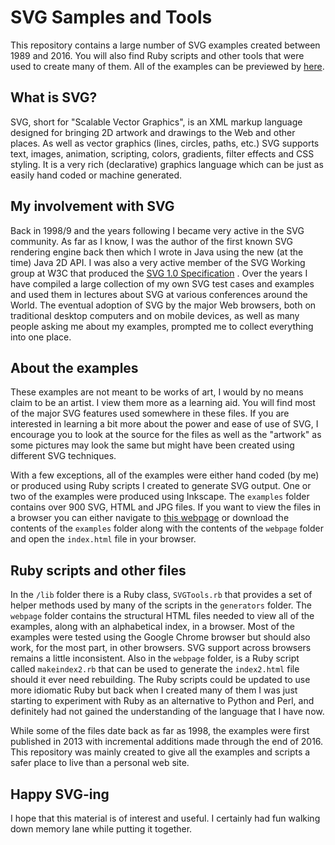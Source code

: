 # SVG Samples and Tools

This repository contains a large number of SVG examples created between 1989 and 2016. You will also find Ruby scripts and other tools that were used to create many of them. All of the examples can be previewed by [here](https://kelvinlawrence.net/svg/).

## What is SVG?
SVG, short for "Scalable Vector Graphics", is an XML markup language designed for bringing 2D artwork and drawings to the Web and other places. As well as vector graphics (lines, circles, paths, etc.) SVG supports text, images, animation, scripting, colors, gradients, filter effects and CSS styling.  It is a very rich (declarative) graphics language which can be just as easily hand coded or machine generated.
      
## My involvement with SVG
Back in 1998/9 and the years following I became very active in the SVG community. As far as I know, I was the author of the first known SVG rendering engine back then which I
wrote in Java using the new (at the time) Java 2D API. I was also a very active member of the SVG Working group at W3C that produced the [SVG 1.0
Specification](http://www.w3.org/TR/SVG10/) .  Over the years I have compiled a large collection of my own SVG test cases and examples and used them in lectures about SVG at
various conferences around the World. The eventual adoption of SVG by the major Web browsers, both on traditional desktop computers and on mobile devices, as well as many
people asking me about my examples, prompted me to collect everything into one place. 

## About the examples
These examples are not meant to be works of art, I would by no means claim to be an artist. I view them more as a learning aid.  You will find most of the major SVG features
used somewhere in these files. If you are interested in learning a bit more about the power and ease of use of SVG, I encourage you to look at the source for the files as well
as the "artwork" as some pictures may look the same but might have been created using different SVG techniques.

With a few exceptions, all of the examples were either hand coded (by me) or produced using Ruby scripts I created to generate SVG output. One or two of the examples were
produced using Inkscape. The `examples` folder contains over 900 SVG, HTML and JPG files. If you want to view the files in a browser you can either navigate to [this webpage](https://kelvinlawrence.net/svg/) or download the contents of the `examples` folder along with the contents of the `webpage` folder and open the `index.html` file in your browser.

## Ruby scripts and other files
In the `/lib` folder there is a Ruby class, `SVGTools.rb` that provides a set of helper methods used by many of the scripts in the `generators` folder. The `webpage` folder contains the structural HTML files needed to view all of the examples, along with an alphabetical index, in a browser. Most of the examples were tested using the Google Chrome browser but should also work, for the most part, in other browsers. SVG support across browsers remains a little inconsistent. Also in the `webpage` folder, is a Ruby script called `makeindex2.rb` that can be used to generate the `index2.html` file should it ever need rebuilding. The Ruby scripts could be updated to use more idiomatic Ruby but back when I created many of them I was just starting to experiment with Ruby as an alternative to Python and Perl, and definitely had not gained the understanding of the language that I have now.

While some of the files date back as far as 1998, the examples were first published in 2013 with incremental additions made through the end of 2016. This repository was mainly created to give all the examples and scripts a safer place to live than a personal web site.

## Happy SVG-ing

I hope that this material is of interest and useful. I certainly had fun walking down memory lane while putting it together.
